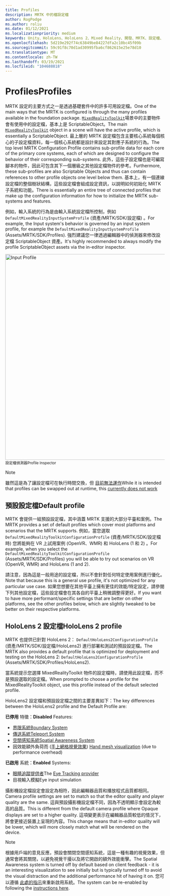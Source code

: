 ```yaml
---
title: Profiles
description: MRTK 中的檔設定檔
author: RogPodge
ms.author: roliu
ms.date: 01/12/2021
ms.localizationpriority: medium
keywords: Unity、HoloLens、HoloLens 2、Mixed Reality、開發、MRTK、設定檔、
ms.openlocfilehash: 5d219e292f74c63849be84227dfa2c10bc45f09b
ms.sourcegitcommit: 59c91f8c70d1ad30995fba6cf862615e25e78d10
ms.translationtype: MT
ms.contentlocale: zh-TW
ms.lasthandoff: 03/19/2021
ms.locfileid: "104688818"
---
```

# <a name="profiles"></a><span data-ttu-id="6404d-104">Profiles</span><span class="sxs-lookup"><span data-stu-id="6404d-104">Profiles</span></span>

<span data-ttu-id="6404d-105">MRTK 設定的主要方式之一是透過基礎套件中的許多可用設定檔。</span><span class="sxs-lookup"><span data-stu-id="6404d-105">One of the main ways that the MRTK is configured is through the many profiles available in the foundation package.</span></span> <span data-ttu-id="6404d-106">[`MixedRealityToolkit`](xref:Microsoft.MixedReality.Toolkit.MixedRealityToolkit)場景中的主要物件會有使用中的設定檔，基本上是 ScriptableObject。</span><span class="sxs-lookup"><span data-stu-id="6404d-106">The main [`MixedRealityToolkit`](xref:Microsoft.MixedReality.Toolkit.MixedRealityToolkit) object in a scene will have the active profile, which is essentially a ScriptableObject.</span></span> <span data-ttu-id="6404d-107">最上層的 MRTK 設定檔包含主要核心系統每個核心的子設定檔資料，每一個核心系統都是設計來設定其對應子系統的行為。</span><span class="sxs-lookup"><span data-stu-id="6404d-107">The top level MRTK Configuration Profile contains sub-profile data for each core of the primary core systems, each of which are designed to configure the behavior of their corresponding sub-systems.</span></span> <span data-ttu-id="6404d-108">此外，這些子設定檔也是可編寫腳本的物件，因此可包含其下一個層級之其他設定檔物件的參考。</span><span class="sxs-lookup"><span data-stu-id="6404d-108">Furthermore, these sub-profiles are also Scriptable Objects and thus can contain references to other profile objects one level below them.</span></span> <span data-ttu-id="6404d-109">基本上，有一個連線設定檔的整個樹狀結構，這些設定檔會組成設定資訊，以說明如何初始化 MRTK 子系統和功能。</span><span class="sxs-lookup"><span data-stu-id="6404d-109">There is essentially an entire tree of connected profiles that make up the configuration information for how to initialize the MRTK sub-systems and features.</span></span>

<span data-ttu-id="6404d-110">例如，輸入系統的行為是由輸入系統設定檔所控制，例如 `DefaultMixedRealityInputSystemProfile` (資產/MRTK/SDK/設定檔) 。</span><span class="sxs-lookup"><span data-stu-id="6404d-110">For example, the Input system's behavior is governed by an input system profile, for example the `DefaultMixedRealityInputSystemProfile` (Assets/MRTK/SDK/Profiles).</span></span> <span data-ttu-id="6404d-111">強烈建議您一律透過編輯器中的偵測器來修改設定檔 ScriptableObject 資產。</span><span class="sxs-lookup"><span data-stu-id="6404d-111">It's highly recommended to always modify the profile ScriptableObject assets via the in-editor inspector.</span></span>

<img src="../Images/Profiles/input_profile.png" width="650px" alt="Input Profile" style="display:block;">
<span data-ttu-id="6404d-112"><sup>設定檔偵測器</sup></span><span class="sxs-lookup"><span data-stu-id="6404d-112"><sup>Profile Inspector</sup></span></span>

> [!NOTE]
> <span data-ttu-id="6404d-113">雖然這是為了讓設定檔可在執行時間交換，但 [目前無法運作](https://github.com/microsoft/MixedRealityToolkit-Unity/issues/4289)</span><span class="sxs-lookup"><span data-stu-id="6404d-113">While it is intended that profiles can be swapped out at runtime, this [currently does not work](https://github.com/microsoft/MixedRealityToolkit-Unity/issues/4289)</span></span>

## <a name="default-profile"></a><span data-ttu-id="6404d-114">預設設定檔</span><span class="sxs-lookup"><span data-stu-id="6404d-114">Default profile</span></span>

<span data-ttu-id="6404d-115">MRTK 會提供一組預設設定檔，其中涵蓋 MRTK 支援的大部分平臺和案例。</span><span class="sxs-lookup"><span data-stu-id="6404d-115">The MRTK provides a set of default profiles which cover most platforms and scenarios that the MRTK supports.</span></span> <span data-ttu-id="6404d-116">例如，當您選取 `DefaultMixedRealityToolkitConfigurationProfile` (資產/MRTK/SDK/設定檔時) 您將能夠在 VR 上試用案例 (OpenVR、WMR) 和 HoloLens (1 和 2) 。</span><span class="sxs-lookup"><span data-stu-id="6404d-116">For example, when you select the `DefaultMixedRealityToolkitConfigurationProfile` (Assets/MRTK/SDK/Profiles) you will be able to try out scenarios on VR (OpenVR, WMR) and HoloLens (1 and 2).</span></span>

<span data-ttu-id="6404d-117">請注意，因為這是一般用途的設定檔，所以不會針對任何特定使用案例進行優化。</span><span class="sxs-lookup"><span data-stu-id="6404d-117">Note that because this is a general use profile, it's not optimized for any particular use case.</span></span> <span data-ttu-id="6404d-118">如果您想要在其他平臺上擁有更佳的效能/特定設定，請參閱下列其他設定檔，這些設定檔會在其各自的平臺上稍微調整得更好。</span><span class="sxs-lookup"><span data-stu-id="6404d-118">If you want to have more performant/specific settings that are better on other platforms, see the other profiles below, which are slightly tweaked to be better on their respective platforms.</span></span>

## <a name="hololens-2-profile"></a><span data-ttu-id="6404d-119">HoloLens 2 設定檔</span><span class="sxs-lookup"><span data-stu-id="6404d-119">HoloLens 2 profile</span></span>

<span data-ttu-id="6404d-120">MRTK 也提供已針對 HoloLens 2： `DefaultHoloLens2ConfigurationProfile` (資產/MRTK/SDK/設定檔/HoloLens2) 進行部署和測試的預設設定檔。</span><span class="sxs-lookup"><span data-stu-id="6404d-120">The MRTK also provides a default profile that is optimized for deployment and testing on the HoloLens 2: `DefaultHoloLens2ConfigurationProfile` (Assets/MRTK/SDK/Profiles/HoloLens2).</span></span>

<span data-ttu-id="6404d-121">當系統提示您選擇 MixedRealityToolkit 物件的設定檔時，請使用此設定檔，而不是預設選取的設定檔。</span><span class="sxs-lookup"><span data-stu-id="6404d-121">When prompted to choose a profile for the MixedRealityToolkit object, use this profile instead of the default selected profile.</span></span>

<span data-ttu-id="6404d-122">HoloLens2 設定檔和預設設定檔之間的主要差異如下：</span><span class="sxs-lookup"><span data-stu-id="6404d-122">The key differences between the HoloLens2 profile and the Default Profile are:</span></span>

<span data-ttu-id="6404d-123">**已停用** 特徵：</span><span class="sxs-lookup"><span data-stu-id="6404d-123">**Disabled** Features:</span></span>

- [<span data-ttu-id="6404d-124">界限系統</span><span class="sxs-lookup"><span data-stu-id="6404d-124">Boundary System</span></span>](../Boundary/BoundarySystemGettingStarted.md)
- [<span data-ttu-id="6404d-125">傳送系統</span><span class="sxs-lookup"><span data-stu-id="6404d-125">Teleport System</span></span>](../TeleportSystem/Overview.md)
- [<span data-ttu-id="6404d-126">空間感知系統</span><span class="sxs-lookup"><span data-stu-id="6404d-126">Spatial Awareness System</span></span>](../SpatialAwareness/SpatialAwarenessGettingStarted.md)
- <span data-ttu-id="6404d-127">因效能額外負荷而 ([手上網格視覺效果](../Input/HandTracking.md)) </span><span class="sxs-lookup"><span data-stu-id="6404d-127">[Hand mesh visualization](../Input/HandTracking.md) (due to performance overhead)</span></span>

<span data-ttu-id="6404d-128">**已啟用** 系統：</span><span class="sxs-lookup"><span data-stu-id="6404d-128">**Enabled** Systems:</span></span>

- <span data-ttu-id="6404d-129">[眼睛追蹤提供者](../EyeTracking/EyeTracking_Main.md)</span><span class="sxs-lookup"><span data-stu-id="6404d-129">The [Eye Tracking provider](../EyeTracking/EyeTracking_Main.md)</span></span>
- <span data-ttu-id="6404d-130">目視輸入模擬</span><span class="sxs-lookup"><span data-stu-id="6404d-130">Eye input simulation</span></span>

<span data-ttu-id="6404d-131">攝影機設定檔設定會設定為相符，因此編輯器品質和播放程式品質都相同。</span><span class="sxs-lookup"><span data-stu-id="6404d-131">Camera profile settings are set to match so that the editor quality and player quality are the same.</span></span> <span data-ttu-id="6404d-132">這與預設攝影機設定檔不同，因為不透明顯示會設定為較高的品質。</span><span class="sxs-lookup"><span data-stu-id="6404d-132">This is different from the default camera profile where Opaque displays are set to a higher quality.</span></span> <span data-ttu-id="6404d-133">這項變更表示在編輯器品質較低的情況下，將會更接近裝置上呈現的內容。</span><span class="sxs-lookup"><span data-stu-id="6404d-133">This change means that in-editor quality will be lower, which will more closely match what will be rendered on the device.</span></span>

> [!NOTE]
> <span data-ttu-id="6404d-134">根據用戶端的意見反應，預設會關閉空間感知系統，這是一種有趣的視覺效果，但通常會將其關閉，以避免視覺干擾以及將它開啟的額外效能衝擊。</span><span class="sxs-lookup"><span data-stu-id="6404d-134">The Spatial Awareness system is turned off by default based on client feedback - it is an interesting visualization to see initially but is typically turned off to avoid the visual distraction and the additional performance hit of having it on.</span></span> <span data-ttu-id="6404d-135">您可以遵循 [此處的指示](../SpatialAwareness/SpatialAwarenessGettingStarted.md)來重新啟用系統。</span><span class="sxs-lookup"><span data-stu-id="6404d-135">The system can be re-enabled by following the [instructions here](../SpatialAwareness/SpatialAwarenessGettingStarted.md).</span></span>
